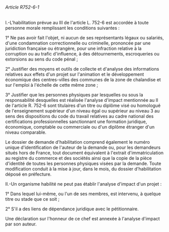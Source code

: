 ###### Article R752-6-1

I.-L'habilitation prévue au III de l'article L. 752-6 est accordée à toute personne morale remplissant les conditions suivantes :

1° Ne pas avoir fait l'objet, ni aucun de ses représentants légaux ou salariés, d'une condamnation correctionnelle ou criminelle, prononcée par une juridiction française ou étrangère, pour une infraction relative à la corruption ou au trafic d'influence, à des détournements, escroqueries ou extorsions au sens du code pénal ;

2° Justifier des moyens et outils de collecte et d'analyse des informations relatives aux effets d'un projet sur l'animation et le développement économique des centres-villes des communes de la zone de chalandise et sur l'emploi à l'échelle de cette même zone ;

3° Justifier que les personnes physiques par lesquelles ou sous la responsabilité desquelles est réalisée l'analyse d'impact mentionnée au II de l'article R. 752-6 sont titulaires d'un titre ou diplôme visé ou homologué de l'enseignement supérieur d'un niveau égal ou supérieur au niveau 3 au sens des dispositions du code du travail relatives au cadre national des certifications professionnelles sanctionnant une formation juridique, économique, comptable ou commerciale ou d'un diplôme étranger d'un niveau comparable.

Le dossier de demande d'habilitation comprend également le numéro unique d'identification de l'auteur de la demande ou, pour les demandeurs situés hors de France, tout document équivalent à l'extrait d'immatriculation au registre du commerce et des sociétés ainsi que la copie de la pièce d'identité de toutes les personnes physiques visées par la demande. Toute modification conduit à la mise à jour, dans le mois, du dossier d'habilitation déposé en préfecture.

II.-Un organisme habilité ne peut pas établir l'analyse d'impact d'un projet :

1° Dans lequel lui-même, ou l'un de ses membres, est intervenu, à quelque titre ou stade que ce soit ;

2° S'il a des liens de dépendance juridique avec le pétitionnaire.

Une déclaration sur l'honneur de ce chef est annexée à l'analyse d'impact par son auteur.

